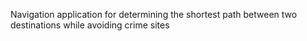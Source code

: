 Navigation application for determining the shortest path between two destinations while avoiding crime sites 
